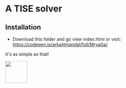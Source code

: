 
A TISE solver
===
## Installation

* Download this folder and go view index.html or visit: https://codepen.io/arkajitmandal/full/MryaGa/

It's as simple as that!

<img src='http://numericjs.com/resources/paperplane-small.png' width='70px' />